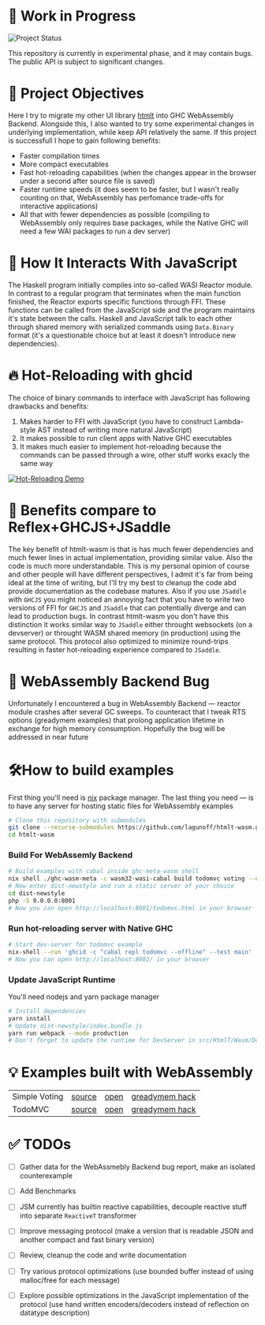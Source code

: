# 🚧 Work in Progress
![Project Status](https://img.shields.io/badge/status-Work%20in%20Progress-yellow)

This repository is currently in experimental phase, and it may contain bugs. The public API is subject to significant changes.

# 🎯 Project Objectives

Here I try to migrate my other UI library [htmlt](https://github.com/lagunoff/htmlt) into GHC WebAssembly Backend. Alongside this, I also wanted to try some experimental changes in underlying implementation, while keep API relatively the same. If this project is successfull I hope to gain following benefits:
  - Faster compilation times
  - More compact executables
  - Fast hot-reloading capabilities (when the changes appear in the browser under a second after source file is saved)
  - Faster runtime speeds (it does seem to be faster, but I wasn't really counting on that, WebAssembly has perfomance trade-offs for interactive applications)
  - All that with fewer dependencies as possible (compiling to WebAssembly only requires base packages, while the Native GHC will need a few WAI packages to run a dev server)

# 🔄 How It Interacts With JavaScript

The Haskell program initially compiles into so-called WASI Reactor module. In contrast to a regular program that terminates when the main function finished, the Reactor exports specific functions through FFI. These functions can be called from the JavaScript side and the program maintains it's state between the calls. Haskell and JavaScript talk to each other through shared memory with serialized commands using `Data.Binary` format (it's a questionable choice but at least it doesn't introduce new dependencies). 

# 🔥 Hot-Reloading with ghcid

The choice of binary commands to interface with JavaScript has following drawbacks and benefits:
1) Makes harder to FFI with JavaScript (you have to construct Lambda-style AST instead of writing more natural JavaScript)
2) It makes possible to run client apps with Native GHC executables 
3) It makes much easier to implement hot-reloading because the commands can be passed through a wire, other stuff works exacly the same way

[![Hot-Reloading Demo](https://lagunoff.github.io/htmlt-wasm/screen-recorder-thu-oct-19-2023-15-37-20.jpg)](https://lagunoff.github.io/htmlt-wasm/screen-recorder-thu-oct-19-2023-15-37-20.webm "Hot-Reloading Demo")

# 🌟 Benefits compare to Reflex+GHCJS+JSaddle

The key benefit of htmlt-wasm is that is has much fewer dependencies and much fewer lines in actual implementation, providing similar value. Also the code is much more understandable. This is my personal opinion of course and other people will have different perspectives, I admit it's far from being ideal at the time of writing, but I'll try my best to cleanup the code abd provide documentation as the codebase matures. Also if you use `JSaddle` with `GHCJS` you might noticed an annoying fact that you have to write two versions of FFI for `GHCJS` and `JSaddle` that can potentially diverge and can lead to production bugs. In contrast htmlt-wasm you don't have this distinction it works similar way to `JSaddle` either throught websockets (on a devserver) or throught WASM shared memory (in production) using the same protocol. This protocol also optimized to minimize round-trips resulting in faster hot-reloading experience compared to `JSaddle`.


# 🐞 WebAssembly Backend Bug

Unfortunately I encountered a bug in WebAssembly Backend — reactor module crashes after several GC sweeps. To counteract that I tweak RTS options (greadymem examples) that prolong application lifetime in exchange for high memory consumption. Hopefully the bug will be addressed in near future

# 🛠️How to build examples

First thing you'll need is [nix](https://nixos.org/download.html) package manager. The last thing you need — is to have any server for hosting static files for WebAssembly examples

```sh
# Clone this repository with submodules
git clone --recurse-submodules https://github.com/lagunoff/htmlt-wasm.git
cd htmlt-wasm
```
### Build For WebAssemly Backend
```sh
# Build examples with cabal inside ghc-meta-wasm shell
nix shell ./ghc-wasm-meta -c wasm32-wasi-cabal build todomvc voting --offline 
# Now enter dist-newstyle and run a static server of your choice
cd dist-newstyle
php -S 0.0.0.0:8001
# Now you can open http://localhost:8001/todomvc.html in your browser
```
### Run hot-reloading server with Native GHC
```sh
# Start dev-server for todomvc example
nix-shell --run 'ghcid -c "cabal repl todomvc --offline" --test main'
# Now you can open http://localhost:8002/ in your browser
```
### Update JavaScript Runtime
You'll need nodejs and yarn package manager
```sh
# Install dependencies
yarn install
# Update dist-newstyle/index.bundle.js
yarn run webpack --mode production
# Don't forget to update the runtime for DevServer in src/HtmlT/Wasm/DevServer.hs
```

# 💡 Examples built with WebAssembly

<table>
  <tbody>
    <tr>
      <td>Simple Voting</td>
      <td><a href=./examples/voting/ target=_blank>source</a></td>
      <td>
        <a href=https://lagunoff.github.io/htmlt-wasm/examples/voting.html target=_blank>open</a>
      </td>
      <td>
        <a href=https://lagunoff.github.io/htmlt-wasm/examples/voting-greedymem.html target=_blank>greadymem hack</a>
      </td>
    </tr>
    <tr>
      <td>TodoMVC</td>
      <td><a href=./examples/todomvc/ target=_blank>source</a></td>
      <td>
        <a href=https://lagunoff.github.io/htmlt-wasm/examples/todomvc.html target=_blank>open</a>
      </td>
      <td>
        <a href=https://lagunoff.github.io/htmlt-wasm/examples/todomvc-greedymem.html target=_blank>greadymem hack</a>
      </td>
    </tr>
  </tbody>
</table>

# ✅ TODOs

 - [ ] Gather data for the WebAssmebly Backend bug report, make an isolated counterexample
 - [ ] Add Benchmarks
 - [ ] JSM currently has builtin reactive capabilities, decouple reactive stuff into separate `ReactiveT` transformer
 - [ ] Improve messaging protocol (make a version that is readable JSON and another compact and fast binary version)
 - [ ] Review, cleanup the code and write documentation
 - [ ] Try various protocol optimizations (use bounded buffer instead of using malloc/free for each message)
 - [ ] Explore possible optimizations in the JavaScript implementation of the protocol (use hand written encoders/decoders instead of reflection on datatype description)


